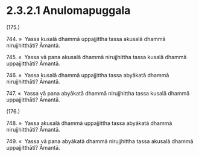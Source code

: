 

# 2.3.2.1 Anulomapuggala





(175.)

744\. »  Yassa kusalā dhammā uppajjittha tassa akusalā dhammā nirujjhitthāti? Āmantā.

745\. «  Yassa vā pana akusalā dhammā nirujjhittha tassa kusalā dhammā uppajjitthāti? Āmantā.

746\. »  Yassa kusalā dhammā uppajjittha tassa abyākatā dhammā nirujjhitthāti? Āmantā.

747\. «  Yassa vā pana abyākatā dhammā nirujjhittha tassa kusalā dhammā uppajjitthāti? Āmantā.

(176.)

748\. »  Yassa akusalā dhammā uppajjittha tassa abyākatā dhammā nirujjhitthāti? Āmantā.

749\. «  Yassa vā pana abyākatā dhammā nirujjhittha tassa akusalā dhammā uppajjitthāti? Āmantā.



